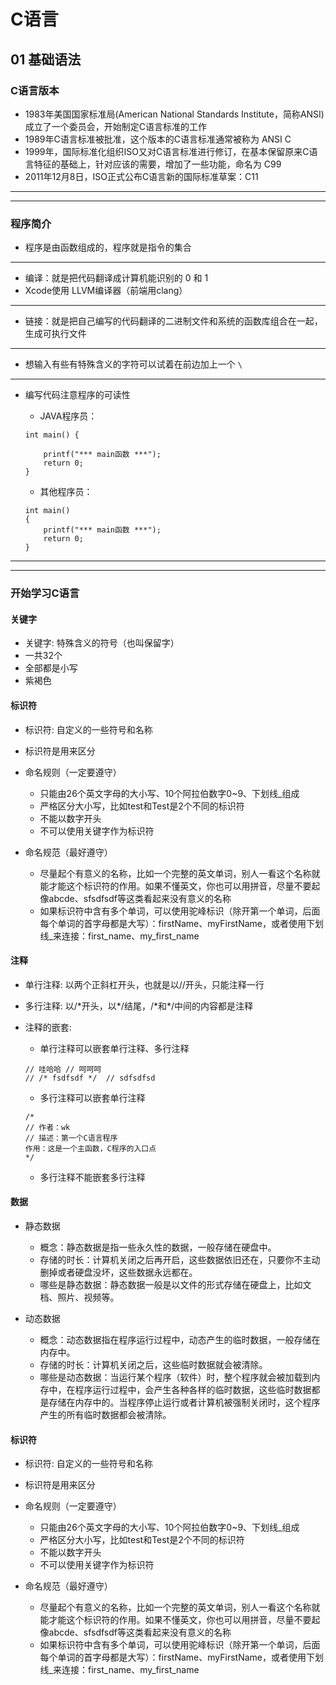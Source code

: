 # C语言

## 01 基础语法

### C语言版本

* 1983年美国国家标准局(American National Standards Institute，简称ANSI)成立了一个委员会，开始制定C语言标准的工作
* 1989年C语言标准被批准，这个版本的C语言标准通常被称为 ANSI C
* 1999年，国际标准化组织ISO又对C语言标准进行修订，在基本保留原来C语言特征的基础上，针对应该的需要，增加了一些功能，命名为 C99
* 2011年12月8日，ISO正式公布C语言新的国际标准草案：C11

***
***

### 程序简介

* 程序是由函数组成的，程序就是指令的集合

***

* 编译：就是把代码翻译成计算机能识别的 0 和 1
* Xcode使用 LLVM编译器（前端用clang）

***

* 链接：就是把自己编写的代码翻译的二进制文件和系统的函数库组合在一起，生成可执行文件

***

* 想输入有些有特殊含义的字符可以试着在前边加上一个 `\`

***

* 编写代码注意程序的可读性
	*  JAVA程序员：
	
	```
	int main() {
	
		printf("*** main函数 ***");
		return 0;
	}
	```
	
	* 其他程序员：
	
	```
	int main() 
	{
		printf("*** main函数 ***");
		return 0;
	}
	```

***
***

### 开始学习C语言

#### 关键字

* 关键字: 特殊含义的符号（也叫保留字）
* 一共32个
* 全部都是小写
* 紫褐色

#### 标识符

* 标识符: 自定义的一些符号和名称
* 标识符是用来区分
* 命名规则（一定要遵守）
	* 只能由26个英文字母的大小写、10个阿拉伯数字0~9、下划线_组成
	* 严格区分大小写，比如test和Test是2个不同的标识符
	* 不能以数字开头
	* 不可以使用关键字作为标识符
	
* 命名规范（最好遵守）
	* 尽量起个有意义的名称，比如一个完整的英文单词，别人一看这个名称就能才能这个标识符的作用。如果不懂英文，你也可以用拼音，尽量不要起像abcde、sfsdfsdf等这类看起来没有意义的名称
	* 如果标识符中含有多个单词，可以使用驼峰标识（除开第一个单词，后面每个单词的首字母都是大写）：firstName、myFirstName，或者使用下划线_来连接：first_name、my_first_name
	
#### 注释

* 单行注释: 以两个正斜杠开头，也就是以//开头，只能注释一行
* 多行注释: 以/\*开头，以\*/结尾，/\*和\*/中间的内容都是注释
* 注释的嵌套: 
	* 单行注释可以嵌套单行注释、多行注释
	
	```
	// 哇哈哈 // 呵呵呵
	// /* fsdfsdf */  // sdfsdfsd
	```
	
	* 多行注释可以嵌套单行注释
	
	```
	/*   	// 作者：wk 	// 描述：第一个C语言程序	作用：这是一个主函数，C程序的入口点  	*/
	```
	
	* 多行注释不能嵌套多行注释

#### 数据

* 静态数据
	* 概念：静态数据是指一些永久性的数据，一般存储在硬盘中。
	* 存储的时长：计算机关闭之后再开启，这些数据依旧还在，只要你不主动删掉或者硬盘没坏，这些数据永远都在。
	* 哪些是静态数据：静态数据一般是以文件的形式存储在硬盘上，比如文档、照片、视频等。
	
* 动态数据
	* 概念：动态数据指在程序运行过程中，动态产生的临时数据，一般存储在内存中。
	* 存储的时长：计算机关闭之后，这些临时数据就会被清除。
	* 哪些是动态数据：当运行某个程序（软件）时，整个程序就会被加载到内存中，在程序运行过程中，会产生各种各样的临时数据，这些临时数据都是存储在内存中的。当程序停止运行或者计算机被强制关闭时，这个程序产生的所有临时数据都会被清除。

#### 标识符

* 标识符: 自定义的一些符号和名称
* 标识符是用来区分
* 命名规则（一定要遵守）
	* 只能由26个英文字母的大小写、10个阿拉伯数字0~9、下划线_组成
	* 严格区分大小写，比如test和Test是2个不同的标识符
	* 不能以数字开头
	* 不可以使用关键字作为标识符
	
* 命名规范（最好遵守）
	* 尽量起个有意义的名称，比如一个完整的英文单词，别人一看这个名称就能才能这个标识符的作用。如果不懂英文，你也可以用拼音，尽量不要起像abcde、sfsdfsdf等这类看起来没有意义的名称
	* 如果标识符中含有多个单词，可以使用驼峰标识（除开第一个单词，后面每个单词的首字母都是大写）：firstName、myFirstName，或者使用下划线_来连接：first_name、my_first_name



